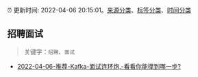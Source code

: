 :alarm_clock: 更新时间: 2022-04-06 20:15:01。[来源分类](../README.md)、[标签分类](../TAGS.md)、[时间分类](../TIMELINE.md)

## 招聘面试


> 关键字：`招聘`、`面试`



- [2022-04-06-推荐-Kafka-面试连环炮,-看看你能撑到哪一步?](https://toutiao.io/k/z30ehzv) 